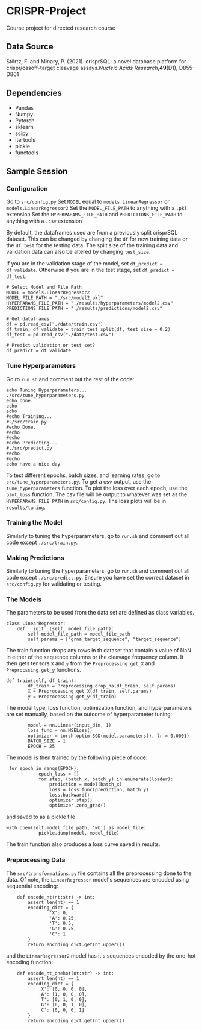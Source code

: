 # CRISPR-Project
Course project for directed research course

## Data Source
Störtz, F. and Minary, P. (2021).  crisprSQL: a novel database platform for crispr/casoff-target cleavage assays._Nucleic Acids Research_,**49**(D1), D855–D861

## Dependencies
* Pandas
* Numpy
* Pytorch
* sklearn
* scipy
* itertools
* pickle
* functools

## Sample Session

### Configuration
Go to `src/config.py`
Set `MODEL` equal to `models.LinearRegressor` or `models.LinearRegressor2`
Set the `MODEL_FILE_PATH` to anything with a `.pkl` extension
Set the `HYPERPARAMS_FILE_PATH` and `PREDICTIONS_FILE_PATH` to anything with a `.csv` extension

By default, the dataframes used are from a previously split crisprSQL dataset. This can be changed by changing the `df` for new training data or the `df_test` for the testing data. The split size of the training data and validation data can also be altered by changing `test_size`.

If you are in the validation stage of the model, set `df_predict = df_validate`. Otherwise if you are in the test stage, set `df_predict = df_test`.
```
# Select Model and File Path
MODEL = models.LinearRegressor2
MODEL_FILE_PATH = "./src/model2.pkl"
HYPERPARAMS_FILE_PATH = "./results/hyperparameters/model2.csv"
PREDICTIONS_FILE_PATH = "./results/predictions/model2.csv"

# Get dataframes
df = pd.read_csv("./data/train.csv")
df_train, df_validate = train_test_split(df, test_size = 0.2)
df_test = pd.read_csv("./data/test.csv")

# Predict validation or test set?
df_predict = df_validate
```

### Tune Hyperparameters
Go ro `run.sh` and comment out the rest of the code:
```
echo Tuning Hyperparameters...
./src/tune_hyperparameters.py
echo Done.
echo
echo
#echo Training...
#./src/train.py
#echo Done.
#echo
#echo
#echo Predicting...
#./src/predict.py
#echo
#echo
echo Have a nice day
```
To test different epochs, batch sizes, and learning rates, go to `src/tune_hyperparameters.py`.
To get a csv output, use the `tune_hyperparameters` function. To plot the loss over each epoch, use the `plot_loss` function. 
The csv file will be output to whatever was set as the `HYPERPARAMS_FILE_PATH` in `src/config.py`. The loss plots will be in `results/tuning`.

### Training the Model
Similarly to tuning the hyperparameters, go to `run.sh` and comment out all code except `./src/train.py`. 

### Making Predictions
Similarly to tuning the hyperparameters, go to `run.sh` and comment out all code except `./src/predict.py`. Ensure you have set the correct dataset in `src/config.py` for validating or testing. 

### The Models
The parameters to be used from the data set are defined as class variables. 
```
class LinearRegressor:
    def __init__(self, model_file_path):
        self.model_file_path = model_file_path
        self.params = ["grna_target_sequence", "target_sequence"]
```
The train function drops any rows in th dataset that contain a value of NaN in either of the sequence columns or the cleavage frequency column. It then gets tensors `X` and `y` from the `Preprocessing.get_X` and `Preprocssing.get_y` functions.
```
def train(self, df_train):
        df_train = Preprocessing.drop_na(df_train, self.params)
        X = Preprocessing.get_X(df_train, self.params)
        y = Preprocessing.get_y(df_train)
```
The model type, loss function, optimization function, and hyperparameters are set manually, based on the outcome of hyperparameter tuning:
```
        model = nn.Linear(input_dim, 1)
        loss_func = nn.MSELoss()
        optimizer = torch.optim.SGD(model.parameters(), lr = 0.0001)
        BATCH_SIZE = 1
        EPOCH = 25
```
The model is then trained by the following piece of code:
```
 for epoch in range(EPOCH):
            epoch_loss = []
            for step, (batch_x, batch_y) in enumerate(loader):
                prediction = model(batch_x)
                loss = loss_func(prediction, batch_y)
                loss.backward()
                optimizer.step()
                optimizer.zero_grad()
```
and saved to as a pickle file
```
with open(self.model_file_path, 'wb') as model_file:
            pickle.dump(model, model_file)
```
The train function also produces a loss curve saved in results. 

### Preprocessing Data
The `src/transformations.py` file contains all the preprocessing done to the data. Of note, the `LinearRegressor` model's sequences are encoded using sequential encoding:
```
    def encode_nt(nt:str) -> int:
        assert len(nt) == 1
        encoding_dict = {
                'X': 0,
                'A': 0.25,
                'T': 0.5,
                'G': 0.75,
                'C': 1
        }
        return encoding_dict.get(nt.upper())
```

and the `LinearRegressor2` model has it's sequences encoded by the one-hot encoding function:
```  
    def encode_nt_onehot(nt:str) -> int:
        assert len(nt) == 1
        encoding_dict = {
            'X': [0, 0, 0, 0],
            'A': [1, 0, 0, 0],
            'T': [0, 1, 0, 0],
            'G': [0, 0, 1, 0],
            'C': [0, 0, 0, 1]
        }
        return encoding_dict.get(nt.upper())
```
